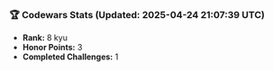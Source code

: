 ### 🏆 Codewars Stats (Updated: 2025-04-24 21:07:39 UTC)

- **Rank:** 8 kyu
- **Honor Points:** 3
- **Completed Challenges:** 1
